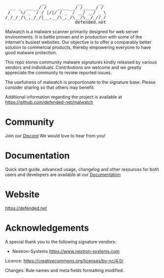<pre>
              __            __      __
  __ _  ___ _/ /    _____ _/ /_____/ /
 /    \/ _ `/ / |/|/ / _ `/ __/ __/ _ \
/_/_/_/\_,_/_/|__,__/\_,_/\__/\__/_//_/
                           defended.net
</pre>

Malwatch is a malware scanner primarily designed for web server environments. It is battle proven and in production with some of the internet's busiest websites.
Our objective is to offer a comparably better solution to commercial products, thereby empowering everyone to have good malware protection.

This repo stores community malware signatures kindly released by various vendors and individuals. Contributions are welcome and we greatly appreciate the community to review reported issues.

The usefulness of malwatch is proportionate to the signature base. Please consider sharing so that others may benefit.

Additional information regarding the project is available at https://github.com/defended-net/malwatch

# Community

Join our [Discord](https://discord.com/invite/pnAGEGgRjX) We would love to hear from you!

# Documentation

Quick start guide, advanced usage, changelog and other resources for both users and developers are available at our [Documentation](https://docs.defended.net/malwatch)

# Website

https://defended.net

# Acknowledgements

A special thank you to the following signature vendors:

- Nextron-Systems https://www.nextron-systems.com

Licence: https://creativecommons.org/licenses/by-nc/4.0/

Changes: Rule names and meta fields formatting modified.
